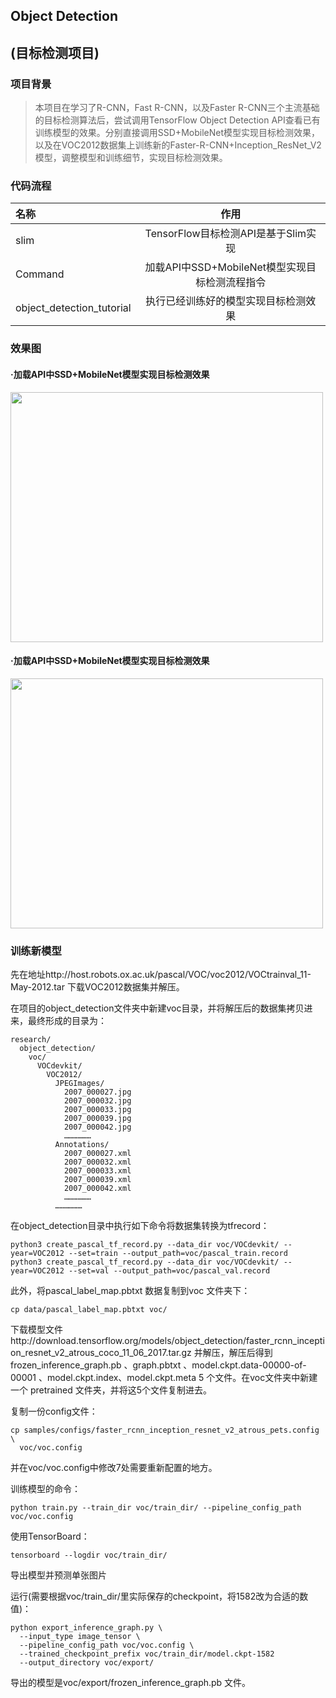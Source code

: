## Object Detection
## (目标检测项目)

### 项目背景
>  本项目在学习了R-CNN，Fast R-CNN，以及Faster R-CNN三个主流基础的目标检测算法后，尝试调用TensorFlow Object Detection API查看已有训练模型的效果。分别直接调用SSD+MobileNet模型实现目标检测效果，以及在VOC2012数据集上训练新的Faster-R-CNN+Inception_ResNet_V2模型，调整模型和训练细节，实现目标检测效果。


### 代码流程
|名称|作用|
|:-------------|:-------------:|
|slim|TensorFlow目标检测API是基于Slim实现|
|Command|加载API中SSD+MobileNet模型实现目标检测流程指令|
|object_detection_tutorial|执行已经训练好的模型实现目标检测效果|

### 效果图
#### ·加载API中SSD+MobileNet模型实现目标检测效果
<img width="500" height="400" src="./figures/tutor_1.jpg"/>

#### ·加载API中SSD+MobileNet模型实现目标检测效果
<img width="500" height="400" src="./figures/tutor_2.jpg"/>

### 训练新模型
先在地址http://host.robots.ox.ac.uk/pascal/VOC/voc2012/VOCtrainval_11-May-2012.tar 下载VOC2012数据集并解压。

在项目的object_detection文件夹中新建voc目录，并将解压后的数据集拷贝进来，最终形成的目录为：

```
research/
  object_detection/
    voc/
      VOCdevkit/
        VOC2012/
          JPEGImages/
            2007_000027.jpg
            2007_000032.jpg
            2007_000033.jpg
            2007_000039.jpg
            2007_000042.jpg
            ………………
          Annotations/
            2007_000027.xml
            2007_000032.xml
            2007_000033.xml
            2007_000039.xml
            2007_000042.xml
            ………………
          ………………
```

在object_detection目录中执行如下命令将数据集转换为tfrecord：

```
python3 create_pascal_tf_record.py --data_dir voc/VOCdevkit/ --year=VOC2012 --set=train --output_path=voc/pascal_train.record
python3 create_pascal_tf_record.py --data_dir voc/VOCdevkit/ --year=VOC2012 --set=val --output_path=voc/pascal_val.record
```

此外，将pascal_label_map.pbtxt 数据复制到voc 文件夹下：
```
cp data/pascal_label_map.pbtxt voc/
```

下载模型文件http://download.tensorflow.org/models/object_detection/faster_rcnn_inception_resnet_v2_atrous_coco_11_06_2017.tar.gz 并解压，解压后得到frozen_inference_graph.pb 、graph.pbtxt 、model.ckpt.data-00000-of-00001 、model.ckpt.index、model.ckpt.meta 5 个文件。在voc文件夹中新建一个
pretrained 文件夹，并将这5个文件复制进去。

复制一份config文件：
```
cp samples/configs/faster_rcnn_inception_resnet_v2_atrous_pets.config \
  voc/voc.config
```

并在voc/voc.config中修改7处需要重新配置的地方。

训练模型的命令：
```
python train.py --train_dir voc/train_dir/ --pipeline_config_path voc/voc.config
```

使用TensorBoard：
```
tensorboard --logdir voc/train_dir/
```

导出模型并预测单张图片

运行(需要根据voc/train_dir/里实际保存的checkpoint，将1582改为合适的数值)：
```
python export_inference_graph.py \
  --input_type image_tensor \
  --pipeline_config_path voc/voc.config \
  --trained_checkpoint_prefix voc/train_dir/model.ckpt-1582
  --output_directory voc/export/
```

导出的模型是voc/export/frozen_inference_graph.pb 文件。